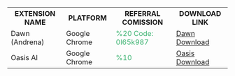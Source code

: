 <table>
  <tr>
    <th>EXTENSION NAME</th>
    <th>PLATFORM</th>
    <th>REFERRAL COMISSION</th>
    <th>DOWNLOAD LINK</th>
  </tr>
  <tr>
    <td>Dawn (Andrena)</td>
    <td>Google Chrome</td>
    <td><font color="#3cb371"> %20 Code: 0l65k987 </font></td>
    <td><a href="https://chromewebstore.google.com/detail/dawn-validator-chrome-ext/fpdkjdnhkakefebpekbdhillbhonfjjp" target="_blank">Dawn Download</a></td>
  </tr>
  <tr>
    <td>Oasis AI</td>
    <td>Google Chrome</td>
    <td><font color="#3cb371"> %10 </font> </td>
    <td><a href="https://r.oasis.ai/saitberki" target="_blank">Oasis Download</a></td>
  </tr>
</table>
